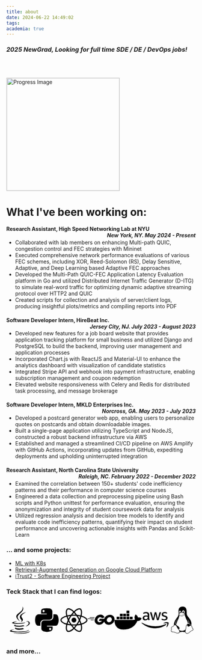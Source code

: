 ```yaml
---
title: about
date: 2024-06-22 14:49:02
tags:
academia: true
---
```

<!-- reference: https://xiamu-ssr.github.io/Hexo/2024/06/19/2024-06-19-12-31-52/  -->

### _2025 NewGrad, Looking for full time SDE / DE / DevOps jobs!_

<br><br>

<div style="width: 300px; height: 300px; border: 1px solid #ddd; display: flex; align-items: center; justify-content: center; overflow: hidden;">
  <img src="/2024/06/23/about/progress.png" alt="Progress Image" style="width: 100%; height: auto;">
</div>


# What I've been working on:
<!-- <style>
  .vertical-line {
    border-left: 3px solid #000;
    padding-left: 10px;
    margin-bottom: 20px;
  }
</style> -->

<!-- <div class="vertical-line"> -->

#### Research Assistant, High Speed Networking Lab at NYU <span style="float:right;">*New York, NY.  May 2024 - Present*</span>
 
- Collaborated with lab members on enhancing Multi-path QUIC, congestion control and FEC strategies with Mininet
- Executed comprehensive network performance evaluations of various FEC schemes, including XOR, Reed-Solomon (RS), Delay Sensitive, Adaptive, and Deep Learning based Adaptive FEC approaches
- Developed the Multi-Path QUIC-FEC Application Latency Evaluation platform in Go and utilized Distributed Internet Traffic Generator (D-ITG) to simulate real-word traffic for optimizing dynamic adaptive streaming protocol over HTTP2 and QUIC
- Created scripts for collection and analysis of server/client logs, producing insightful plots/metrics and compiling reports into PDF

#### Software Developer Intern, HireBeat Inc. <span style="float:right;">*Jersey City, NJ.  July 2023 - August 2023*</span>


- Developed new features for a job board website that provides application tracking platform for small business and utilized Django and PostgreSQL to build the backend, improving user management and application processes
- Incorporated Chart.js with ReactJS and Material-UI to enhance the analytics dashboard with visualization of candidate statistics 
- Integrated Stripe API and webhook into payment infrastructure, enabling subscription management and coupon redemption
- Elevated website responsiveness with Celery and Redis for distributed task processing, and message brokerage

#### Software Developer Intern, MKLD Enterprises Inc. <span style="float:right;">*Norcross, GA. May 2023 - July 2023*</span>


  
- Developed a postcard generator web app, enabling users to personalize quotes on postcards and obtain downloadable images.
- Built a single-page application utilizing TypeScript and NodeJS, constructed a robust backend infrastructure via AWS
- Established and managed a streamlined CI/CD pipeline on AWS Amplify with GitHub Actions, incorporating updates from GitHub, expediting deployments and upholding uninterrupted integration



#### Research Assistant, North Carolina State University <span style="float:right;">*Raleigh, NC. February 2022 - December 2022*</span>
  

- Examined the correlation between 150+ students' code inefficiency patterns and their performance in computer science courses
- Engineered a data collection and preprocessing pipeline using Bash scripts and Python unittest for performance evaluation, ensuring the anonymization and integrity of student coursework data for analysis
- Utilized regression analysis and decision tree models to identify and evaluate code inefficiency patterns, quantifying their impact on student performance and uncovering actionable insights with Pandas and Scikit-Learn

<!-- </div> -->

### ... and some projects:
- [ML with K8s](/hexoWebsite/2024/06/23/skin/)
- [Retrieval-Augmented Generation on Google Cloud Platform](/hexoWebsite/2024/06/23/rag/)
- [iTrust2 - Software Engineering Project](/hexoWebsite/2024/06/22/iTrust2/)


### Teck Stack that I can find logos:
<div style="display: flex; justify-content: space-around;">

<!-- java -->
<svg width="100" height="100" xmlns="http://www.w3.org/2000/svg" viewBox="0 0 384 512"><!--!Font Awesome Free 6.5.2 by @fontawesome - https://fontawesome.com License - https://fontawesome.com/license/free Copyright 2024 Fonticons, Inc.--><path d="M277.7 312.9c9.8-6.7 23.4-12.5 23.4-12.5s-38.7 7-77.2 10.2c-47.1 3.9-97.7 4.7-123.1 1.3-60.1-8 33-30.1 33-30.1s-36.1-2.4-80.6 19c-52.5 25.4 130 37 224.5 12.1zm-85.4-32.1c-19-42.7-83.1-80.2 0-145.8C296 53.2 242.8 0 242.8 0c21.5 84.5-75.6 110.1-110.7 162.6-23.9 35.9 11.7 74.4 60.2 118.2zm114.6-176.2c.1 0-175.2 43.8-91.5 140.2 24.7 28.4-6.5 54-6.5 54s62.7-32.4 33.9-72.9c-26.9-37.8-47.5-56.6 64.1-121.3zm-6.1 270.5a12.2 12.2 0 0 1 -2 2.6c128.3-33.7 81.1-118.9 19.8-97.3a17.3 17.3 0 0 0 -8.2 6.3 70.5 70.5 0 0 1 11-3c31-6.5 75.5 41.5-20.6 91.4zM348 437.4s14.5 11.9-15.9 21.2c-57.9 17.5-240.8 22.8-291.6 .7-18.3-7.9 16-19 26.8-21.3 11.2-2.4 17.7-2 17.7-2-20.3-14.3-131.3 28.1-56.4 40.2C232.8 509.4 401 461.3 348 437.4zM124.4 396c-78.7 22 47.9 67.4 148.1 24.5a185.9 185.9 0 0 1 -28.2-13.8c-44.7 8.5-65.4 9.1-106 4.5-33.5-3.8-13.9-15.2-13.9-15.2zm179.8 97.2c-78.7 14.8-175.8 13.1-233.3 3.6 0-.1 11.8 9.7 72.4 13.6 92.2 5.9 233.8-3.3 237.1-46.9 0 0-6.4 16.5-76.2 29.7zM260.6 353c-59.2 11.4-93.5 11.1-136.8 6.6-33.5-3.5-11.6-19.7-11.6-19.7-86.8 28.8 48.2 61.4 169.5 25.9a60.4 60.4 0 0 1 -21.1-12.8z"/></svg>

<!-- python -->
<svg width="100" height="100" xmlns="http://www.w3.org/2000/svg" viewBox="0 0 448 512"><!--!Font Awesome Free 6.5.2 by @fontawesome - https://fontawesome.com License - https://fontawesome.com/license/free Copyright 2024 Fonticons, Inc.--><path d="M439.8 200.5c-7.7-30.9-22.3-54.2-53.4-54.2h-40.1v47.4c0 36.8-31.2 67.8-66.8 67.8H172.7c-29.2 0-53.4 25-53.4 54.3v101.8c0 29 25.2 46 53.4 54.3 33.8 9.9 66.3 11.7 106.8 0 26.9-7.8 53.4-23.5 53.4-54.3v-40.7H226.2v-13.6h160.2c31.1 0 42.6-21.7 53.4-54.2 11.2-33.5 10.7-65.7 0-108.6zM286.2 404c11.1 0 20.1 9.1 20.1 20.3 0 11.3-9 20.4-20.1 20.4-11 0-20.1-9.2-20.1-20.4 .1-11.3 9.1-20.3 20.1-20.3zM167.8 248.1h106.8c29.7 0 53.4-24.5 53.4-54.3V91.9c0-29-24.4-50.7-53.4-55.6-35.8-5.9-74.7-5.6-106.8 .1-45.2 8-53.4 24.7-53.4 55.6v40.7h106.9v13.6h-147c-31.1 0-58.3 18.7-66.8 54.2-9.8 40.7-10.2 66.1 0 108.6 7.6 31.6 25.7 54.2 56.8 54.2H101v-48.8c0-35.3 30.5-66.4 66.8-66.4zm-6.7-142.6c-11.1 0-20.1-9.1-20.1-20.3 .1-11.3 9-20.4 20.1-20.4 11 0 20.1 9.2 20.1 20.4s-9 20.3-20.1 20.3z"/></svg>

<!-- react -->
<svg width="100" height="100" xmlns="http://www.w3.org/2000/svg" viewBox="0 0 512 512"><!--!Font Awesome Free 6.5.2 by @fontawesome - https://fontawesome.com License - https://fontawesome.com/license/free Copyright 2024 Fonticons, Inc.--><path d="M418.2 177.2c-5.4-1.8-10.8-3.5-16.2-5.1 .9-3.7 1.7-7.4 2.5-11.1 12.3-59.6 4.2-107.5-23.1-123.3-26.3-15.1-69.2 .6-112.6 38.4-4.3 3.7-8.5 7.6-12.5 11.5-2.7-2.6-5.5-5.2-8.3-7.7-45.5-40.4-91.1-57.4-118.4-41.5-26.2 15.2-34 60.3-23 116.7 1.1 5.6 2.3 11.1 3.7 16.7-6.4 1.8-12.7 3.8-18.6 5.9C38.3 196.2 0 225.4 0 255.6c0 31.2 40.8 62.5 96.3 81.5 4.5 1.5 9 3 13.6 4.3-1.5 6-2.8 11.9-4 18-10.5 55.5-2.3 99.5 23.9 114.6 27 15.6 72.4-.4 116.6-39.1 3.5-3.1 7-6.3 10.5-9.7 4.4 4.3 9 8.4 13.6 12.4 42.8 36.8 85.1 51.7 111.2 36.6 27-15.6 35.8-62.9 24.4-120.5-.9-4.4-1.9-8.9-3-13.5 3.2-.9 6.3-1.9 9.4-2.9 57.7-19.1 99.5-50 99.5-81.7 0-30.3-39.4-59.7-93.8-78.4zM282.9 92.3c37.2-32.4 71.9-45.1 87.7-36 16.9 9.7 23.4 48.9 12.8 100.4-.7 3.4-1.4 6.7-2.3 10-22.2-5-44.7-8.6-67.3-10.6-13-18.6-27.2-36.4-42.6-53.1 3.9-3.7 7.7-7.2 11.7-10.7zM167.2 307.5c5.1 8.7 10.3 17.4 15.8 25.9-15.6-1.7-31.1-4.2-46.4-7.5 4.4-14.4 9.9-29.3 16.3-44.5 4.6 8.8 9.3 17.5 14.3 26.1zm-30.3-120.3c14.4-3.2 29.7-5.8 45.6-7.8-5.3 8.3-10.5 16.8-15.4 25.4-4.9 8.5-9.7 17.2-14.2 26-6.3-14.9-11.6-29.5-16-43.6zm27.4 68.9c6.6-13.8 13.8-27.3 21.4-40.6s15.8-26.2 24.4-38.9c15-1.1 30.3-1.7 45.9-1.7s31 .6 45.9 1.7c8.5 12.6 16.6 25.5 24.3 38.7s14.9 26.7 21.7 40.4c-6.7 13.8-13.9 27.4-21.6 40.8-7.6 13.3-15.7 26.2-24.2 39-14.9 1.1-30.4 1.6-46.1 1.6s-30.9-.5-45.6-1.4c-8.7-12.7-16.9-25.7-24.6-39s-14.8-26.8-21.5-40.6zm180.6 51.2c5.1-8.8 9.9-17.7 14.6-26.7 6.4 14.5 12 29.2 16.9 44.3-15.5 3.5-31.2 6.2-47 8 5.4-8.4 10.5-17 15.5-25.6zm14.4-76.5c-4.7-8.8-9.5-17.6-14.5-26.2-4.9-8.5-10-16.9-15.3-25.2 16.1 2 31.5 4.7 45.9 8-4.6 14.8-10 29.2-16.1 43.4zM256.2 118.3c10.5 11.4 20.4 23.4 29.6 35.8-19.8-.9-39.7-.9-59.5 0 9.8-12.9 19.9-24.9 29.9-35.8zM140.2 57c16.8-9.8 54.1 4.2 93.4 39 2.5 2.2 5 4.6 7.6 7-15.5 16.7-29.8 34.5-42.9 53.1-22.6 2-45 5.5-67.2 10.4-1.3-5.1-2.4-10.3-3.5-15.5-9.4-48.4-3.2-84.9 12.6-94zm-24.5 263.6c-4.2-1.2-8.3-2.5-12.4-3.9-21.3-6.7-45.5-17.3-63-31.2-10.1-7-16.9-17.8-18.8-29.9 0-18.3 31.6-41.7 77.2-57.6 5.7-2 11.5-3.8 17.3-5.5 6.8 21.7 15 43 24.5 63.6-9.6 20.9-17.9 42.5-24.8 64.5zm116.6 98c-16.5 15.1-35.6 27.1-56.4 35.3-11.1 5.3-23.9 5.8-35.3 1.3-15.9-9.2-22.5-44.5-13.5-92 1.1-5.6 2.3-11.2 3.7-16.7 22.4 4.8 45 8.1 67.9 9.8 13.2 18.7 27.7 36.6 43.2 53.4-3.2 3.1-6.4 6.1-9.6 8.9zm24.5-24.3c-10.2-11-20.4-23.2-30.3-36.3 9.6 .4 19.5 .6 29.5 .6 10.3 0 20.4-.2 30.4-.7-9.2 12.7-19.1 24.8-29.6 36.4zm130.7 30c-.9 12.2-6.9 23.6-16.5 31.3-15.9 9.2-49.8-2.8-86.4-34.2-4.2-3.6-8.4-7.5-12.7-11.5 15.3-16.9 29.4-34.8 42.2-53.6 22.9-1.9 45.7-5.4 68.2-10.5 1 4.1 1.9 8.2 2.7 12.2 4.9 21.6 5.7 44.1 2.5 66.3zm18.2-107.5c-2.8 .9-5.6 1.8-8.5 2.6-7-21.8-15.6-43.1-25.5-63.8 9.6-20.4 17.7-41.4 24.5-62.9 5.2 1.5 10.2 3.1 15 4.7 46.6 16 79.3 39.8 79.3 58 0 19.6-34.9 44.9-84.8 61.4zm-149.7-15c25.3 0 45.8-20.5 45.8-45.8s-20.5-45.8-45.8-45.8c-25.3 0-45.8 20.5-45.8 45.8s20.5 45.8 45.8 45.8z"/></svg>

<!-- go -->
<svg width="100" height="100" xmlns="http://www.w3.org/2000/svg" viewBox="0 0 640 512"><!--!Font Awesome Free 6.5.2 by @fontawesome - https://fontawesome.com License - https://fontawesome.com/license/free Copyright 2024 Fonticons, Inc.--><path d="M400.1 194.8C389.2 197.6 380.2 199.1 371 202.4C363.7 204.3 356.3 206.3 347.8 208.5L347.2 208.6C343 209.8 342.6 209.9 338.7 205.4C334 200.1 330.6 196.7 324.1 193.5C304.4 183.9 285.4 186.7 267.7 198.2C246.5 211.9 235.6 232.2 235.9 257.4C236.2 282.4 253.3 302.9 277.1 306.3C299.1 309.1 316.9 301.7 330.9 285.8C333 283.2 334.9 280.5 337 277.5V277.5L337 277.5C337.8 276.5 338.5 275.4 339.3 274.2H279.2C272.7 274.2 271.1 270.2 273.3 264.9C277.3 255.2 284.8 239 289.2 230.9C290.1 229.1 292.3 225.1 296.1 225.1H397.2C401.7 211.7 409 198.2 418.8 185.4C441.5 155.5 468.1 139.9 506 133.4C537.8 127.8 567.7 130.9 594.9 149.3C619.5 166.1 634.7 188.9 638.8 218.8C644.1 260.9 631.9 295.1 602.1 324.4C582.4 345.3 557.2 358.4 528.2 364.3C522.6 365.3 517.1 365.8 511.7 366.3C508.8 366.5 506 366.8 503.2 367.1C474.9 366.5 449 358.4 427.2 339.7C411.9 326.4 401.3 310.1 396.1 291.2C392.4 298.5 388.1 305.6 382.1 312.3C360.5 341.9 331.2 360.3 294.2 365.2C263.6 369.3 235.3 363.4 210.3 344.7C187.3 327.2 174.2 304.2 170.8 275.5C166.7 241.5 176.7 210.1 197.2 184.2C219.4 155.2 248.7 136.8 284.5 130.3C313.8 124.1 341.8 128.4 367.1 145.6C383.6 156.5 395.4 171.4 403.2 189.5C405.1 192.3 403.8 193.9 400.1 194.8zM48.3 200.4C47.1 200.4 46.7 199.8 47.4 198.8L53.9 190.4C54.5 189.5 56.1 188.9 57.3 188.9H168.6C169.8 188.9 170.1 189.8 169.5 190.7L164.2 198.8C163.6 199.8 162 200.7 161.1 200.7L48.3 200.4zM1.2 229.1C0 229.1-.3 228.4 .3 227.5L6.9 219.1C7.5 218.2 9 217.5 10.3 217.5H152.4C153.6 217.5 154.2 218.5 153.9 219.4L151.4 226.9C151.1 228.1 149.9 228.8 148.6 228.8L1.2 229.1zM75.7 255.9C75.1 256.8 75.4 257.7 76.7 257.7L144.6 258C145.5 258 146.8 257.1 146.8 255.9L147.4 248.4C147.4 247.1 146.8 246.2 145.5 246.2H83.2C82 246.2 80.7 247.1 80.1 248.1L75.7 255.9zM577.2 237.9C577 235.3 576.9 233.1 576.5 230.9C570.9 200.1 542.5 182.6 512.9 189.5C483.9 196 465.2 214.4 458.4 243.7C452.8 268 464.6 292.6 487 302.6C504.2 310.1 521.3 309.2 537.8 300.7C562.4 287.1 575.8 268 577.4 241.2C577.3 240 577.3 238.9 577.2 237.9z"/></svg>

<!-- docker -->
<svg width="100" height="100" xmlns="http://www.w3.org/2000/svg" viewBox="0 0 640 512"><!--!Font Awesome Free 6.5.2 by @fontawesome - https://fontawesome.com License - https://fontawesome.com/license/free Copyright 2024 Fonticons, Inc.--><path d="M349.9 236.3h-66.1v-59.4h66.1v59.4zm0-204.3h-66.1v60.7h66.1V32zm78.2 144.8H362v59.4h66.1v-59.4zm-156.3-72.1h-66.1v60.1h66.1v-60.1zm78.1 0h-66.1v60.1h66.1v-60.1zm276.8 100c-14.4-9.7-47.6-13.2-73.1-8.4-3.3-24-16.7-44.9-41.1-63.7l-14-9.3-9.3 14c-18.4 27.8-23.4 73.6-3.7 103.8-8.7 4.7-25.8 11.1-48.4 10.7H2.4c-8.7 50.8 5.8 116.8 44 162.1 37.1 43.9 92.7 66.2 165.4 66.2 157.4 0 273.9-72.5 328.4-204.2 21.4 .4 67.6 .1 91.3-45.2 1.5-2.5 6.6-13.2 8.5-17.1l-13.3-8.9zm-511.1-27.9h-66v59.4h66.1v-59.4zm78.1 0h-66.1v59.4h66.1v-59.4zm78.1 0h-66.1v59.4h66.1v-59.4zm-78.1-72.1h-66.1v60.1h66.1v-60.1z"/></svg>

<!-- aws -->
<svg width="100" height="100" xmlns="http://www.w3.org/2000/svg" viewBox="0 0 640 512"><!--!Font Awesome Free 6.5.2 by @fontawesome - https://fontawesome.com License - https://fontawesome.com/license/free Copyright 2024 Fonticons, Inc.--><path d="M180.4 203c-.7 22.7 10.6 32.7 10.9 39.1a8.2 8.2 0 0 1 -4.1 6.3l-12.8 9a10.7 10.7 0 0 1 -5.6 1.9c-.4 0-8.2 1.8-20.5-25.6a78.6 78.6 0 0 1 -62.6 29.5c-16.3 .9-60.4-9.2-58.1-56.2-1.6-38.3 34.1-62.1 70.9-60.1 7.1 0 21.6 .4 47 6.3v-15.6c2.7-26.5-14.7-47-44.8-43.9-2.4 0-19.4-.5-45.8 10.1-7.4 3.4-8.3 2.8-10.8 2.8-7.4 0-4.4-21.5-2.9-24.2 5.2-6.4 35.9-18.4 65.9-18.2a76.9 76.9 0 0 1 55.7 17.3 70.3 70.3 0 0 1 17.7 52.4l0 69.3zM94 235.4c32.4-.5 46.2-20 49.3-30.5 2.5-10.1 2.1-16.4 2.1-27.4-9.7-2.3-23.6-4.9-39.6-4.9-15.2-1.1-42.8 5.6-41.7 32.3-1.2 16.8 11.1 31.4 30 30.5zm170.9 23.1c-7.9 .7-11.5-4.9-12.7-10.4l-49.8-164.7c-1-2.8-1.6-5.7-1.9-8.6a4.6 4.6 0 0 1 3.9-5.3c.2 0-2.1 0 22.3 0 8.8-.9 11.6 6 12.6 10.4l35.7 140.8 33.2-140.8c.5-3.2 2.9-11.1 12.8-10.2h17.2c2.2-.2 11.1-.5 12.7 10.4l33.4 142.6L421 80.1c.5-2.2 2.7-11.4 12.7-10.4h19.7c.9-.1 6.2-.8 5.3 8.6-.4 1.9 3.4-10.7-52.8 169.9-1.2 5.5-4.8 11.1-12.7 10.4h-18.7c-10.9 1.2-12.5-9.7-12.7-10.8L328.7 110.7l-32.8 137c-.2 1.1-1.7 11.9-12.7 10.8h-18.3zm273.5 5.6c-5.9 0-33.9-.3-57.4-12.3a12.8 12.8 0 0 1 -7.8-11.9v-10.8c0-8.5 6.2-6.9 8.8-5.9 10 4.1 16.5 7.1 28.8 9.6 36.7 7.5 52.8-2.3 56.7-4.5 13.2-7.8 14.2-25.7 5.3-35-10.5-8.8-15.5-9.1-53.1-21-4.6-1.3-43.7-13.6-43.8-52.4-.6-28.2 25.1-56.2 69.5-56 12.7 0 46.4 4.1 55.6 15.6 1.4 2.1 2 4.6 1.9 7v10.1c0 4.4-1.6 6.7-4.9 6.7-7.7-.9-21.4-11.2-49.2-10.8-6.9-.4-39.9 .9-38.4 25-.4 19 26.6 26.1 29.7 26.9 36.5 11 48.7 12.8 63.1 29.6 17.1 22.3 7.9 48.3 4.4 55.4-19.1 37.5-68.4 34.4-69.3 34.4zm40.2 104.9c-70 51.7-171.7 79.3-258.5 79.3A469.1 469.1 0 0 1 2.8 327.5c-6.5-5.9-.8-14 7.2-9.5a637.4 637.4 0 0 0 316.9 84.1 630.2 630.2 0 0 0 241.6-49.6c11.8-5 21.8 7.8 10.1 16.4zm29.2-33.3c-9-11.5-59.3-5.4-81.8-2.7-6.8 .8-7.9-5.1-1.8-9.5 40.1-28.2 105.9-20.1 113.4-10.6 7.6 9.5-2.1 75.4-39.6 106.9-5.8 4.9-11.3 2.3-8.7-4.1 8.4-21.3 27.4-68.5 18.4-80z"/></svg>

<!-- linux -->
<svg width="100" height="100" xmlns="http://www.w3.org/2000/svg" viewBox="0 0 448 512"><!--!Font Awesome Free 6.5.2 by @fontawesome - https://fontawesome.com License - https://fontawesome.com/license/free Copyright 2024 Fonticons, Inc.--><path d="M220.8 123.3c1 .5 1.8 1.7 3 1.7 1.1 0 2.8-.4 2.9-1.5 .2-1.4-1.9-2.3-3.2-2.9-1.7-.7-3.9-1-5.5-.1-.4 .2-.8 .7-.6 1.1 .3 1.3 2.3 1.1 3.4 1.7zm-21.9 1.7c1.2 0 2-1.2 3-1.7 1.1-.6 3.1-.4 3.5-1.6 .2-.4-.2-.9-.6-1.1-1.6-.9-3.8-.6-5.5 .1-1.3 .6-3.4 1.5-3.2 2.9 .1 1 1.8 1.5 2.8 1.4zM420 403.8c-3.6-4-5.3-11.6-7.2-19.7-1.8-8.1-3.9-16.8-10.5-22.4-1.3-1.1-2.6-2.1-4-2.9-1.3-.8-2.7-1.5-4.1-2 9.2-27.3 5.6-54.5-3.7-79.1-11.4-30.1-31.3-56.4-46.5-74.4-17.1-21.5-33.7-41.9-33.4-72C311.1 85.4 315.7 .1 234.8 0 132.4-.2 158 103.4 156.9 135.2c-1.7 23.4-6.4 41.8-22.5 64.7-18.9 22.5-45.5 58.8-58.1 96.7-6 17.9-8.8 36.1-6.2 53.3-6.5 5.8-11.4 14.7-16.6 20.2-4.2 4.3-10.3 5.9-17 8.3s-14 6-18.5 14.5c-2.1 3.9-2.8 8.1-2.8 12.4 0 3.9 .6 7.9 1.2 11.8 1.2 8.1 2.5 15.7 .8 20.8-5.2 14.4-5.9 24.4-2.2 31.7 3.8 7.3 11.4 10.5 20.1 12.3 17.3 3.6 40.8 2.7 59.3 12.5 19.8 10.4 39.9 14.1 55.9 10.4 11.6-2.6 21.1-9.6 25.9-20.2 12.5-.1 26.3-5.4 48.3-6.6 14.9-1.2 33.6 5.3 55.1 4.1 .6 2.3 1.4 4.6 2.5 6.7v.1c8.3 16.7 23.8 24.3 40.3 23 16.6-1.3 34.1-11 48.3-27.9 13.6-16.4 36-23.2 50.9-32.2 7.4-4.5 13.4-10.1 13.9-18.3 .4-8.2-4.4-17.3-15.5-29.7zM223.7 87.3c9.8-22.2 34.2-21.8 44-.4 6.5 14.2 3.6 30.9-4.3 40.4-1.6-.8-5.9-2.6-12.6-4.9 1.1-1.2 3.1-2.7 3.9-4.6 4.8-11.8-.2-27-9.1-27.3-7.3-.5-13.9 10.8-11.8 23-4.1-2-9.4-3.5-13-4.4-1-6.9-.3-14.6 2.9-21.8zM183 75.8c10.1 0 20.8 14.2 19.1 33.5-3.5 1-7.1 2.5-10.2 4.6 1.2-8.9-3.3-20.1-9.6-19.6-8.4 .7-9.8 21.2-1.8 28.1 1 .8 1.9-.2-5.9 5.5-15.6-14.6-10.5-52.1 8.4-52.1zm-13.6 60.7c6.2-4.6 13.6-10 14.1-10.5 4.7-4.4 13.5-14.2 27.9-14.2 7.1 0 15.6 2.3 25.9 8.9 6.3 4.1 11.3 4.4 22.6 9.3 8.4 3.5 13.7 9.7 10.5 18.2-2.6 7.1-11 14.4-22.7 18.1-11.1 3.6-19.8 16-38.2 14.9-3.9-.2-7-1-9.6-2.1-8-3.5-12.2-10.4-20-15-8.6-4.8-13.2-10.4-14.7-15.3-1.4-4.9 0-9 4.2-12.3zm3.3 334c-2.7 35.1-43.9 34.4-75.3 18-29.9-15.8-68.6-6.5-76.5-21.9-2.4-4.7-2.4-12.7 2.6-26.4v-.2c2.4-7.6 .6-16-.6-23.9-1.2-7.8-1.8-15 .9-20 3.5-6.7 8.5-9.1 14.8-11.3 10.3-3.7 11.8-3.4 19.6-9.9 5.5-5.7 9.5-12.9 14.3-18 5.1-5.5 10-8.1 17.7-6.9 8.1 1.2 15.1 6.8 21.9 16l19.6 35.6c9.5 19.9 43.1 48.4 41 68.9zm-1.4-25.9c-4.1-6.6-9.6-13.6-14.4-19.6 7.1 0 14.2-2.2 16.7-8.9 2.3-6.2 0-14.9-7.4-24.9-13.5-18.2-38.3-32.5-38.3-32.5-13.5-8.4-21.1-18.7-24.6-29.9s-3-23.3-.3-35.2c5.2-22.9 18.6-45.2 27.2-59.2 2.3-1.7 .8 3.2-8.7 20.8-8.5 16.1-24.4 53.3-2.6 82.4 .6-20.7 5.5-41.8 13.8-61.5 12-27.4 37.3-74.9 39.3-112.7 1.1 .8 4.6 3.2 6.2 4.1 4.6 2.7 8.1 6.7 12.6 10.3 12.4 10 28.5 9.2 42.4 1.2 6.2-3.5 11.2-7.5 15.9-9 9.9-3.1 17.8-8.6 22.3-15 7.7 30.4 25.7 74.3 37.2 95.7 6.1 11.4 18.3 35.5 23.6 64.6 3.3-.1 7 .4 10.9 1.4 13.8-35.7-11.7-74.2-23.3-84.9-4.7-4.6-4.9-6.6-2.6-6.5 12.6 11.2 29.2 33.7 35.2 59 2.8 11.6 3.3 23.7 .4 35.7 16.4 6.8 35.9 17.9 30.7 34.8-2.2-.1-3.2 0-4.2 0 3.2-10.1-3.9-17.6-22.8-26.1-19.6-8.6-36-8.6-38.3 12.5-12.1 4.2-18.3 14.7-21.4 27.3-2.8 11.2-3.6 24.7-4.4 39.9-.5 7.7-3.6 18-6.8 29-32.1 22.9-76.7 32.9-114.3 7.2zm257.4-11.5c-.9 16.8-41.2 19.9-63.2 46.5-13.2 15.7-29.4 24.4-43.6 25.5s-26.5-4.8-33.7-19.3c-4.7-11.1-2.4-23.1 1.1-36.3 3.7-14.2 9.2-28.8 9.9-40.6 .8-15.2 1.7-28.5 4.2-38.7 2.6-10.3 6.6-17.2 13.7-21.1 .3-.2 .7-.3 1-.5 .8 13.2 7.3 26.6 18.8 29.5 12.6 3.3 30.7-7.5 38.4-16.3 9-.3 15.7-.9 22.6 5.1 9.9 8.5 7.1 30.3 17.1 41.6 10.6 11.6 14 19.5 13.7 24.6zM173.3 148.7c2 1.9 4.7 4.5 8 7.1 6.6 5.2 15.8 10.6 27.3 10.6 11.6 0 22.5-5.9 31.8-10.8 4.9-2.6 10.9-7 14.8-10.4s5.9-6.3 3.1-6.6-2.6 2.6-6 5.1c-4.4 3.2-9.7 7.4-13.9 9.8-7.4 4.2-19.5 10.2-29.9 10.2s-18.7-4.8-24.9-9.7c-3.1-2.5-5.7-5-7.7-6.9-1.5-1.4-1.9-4.6-4.3-4.9-1.4-.1-1.8 3.7 1.7 6.5z"/></svg>

</div>

### and more...